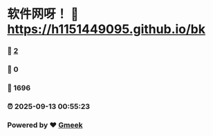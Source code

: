 # 软件网呀！ :link: https://h1151449095.github.io/bk 
### :page_facing_up: [2](https://h1151449095.github.io/bk/tag.html) 
### :speech_balloon: 0 
### :hibiscus: 1696 
### :alarm_clock: 2025-09-13 00:55:23 
### Powered by :heart: [Gmeek](https://github.com/Meekdai/Gmeek)
